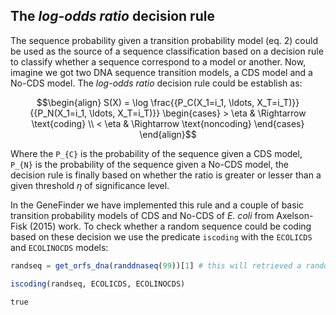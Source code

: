 ## The *log-odds ratio* decision rule

The sequence probability given a transition probability model (eq. 2) could be used as the source of a sequence classification based on a decision rule to classify whether a sequence correspond to a model or another. Now, imagine we got two DNA sequence transition models, a CDS model and a No-CDS model. The *log-odds ratio* decision rule could be establish as:

``` math
\begin{align}
S(X) = \log \frac{{P_C(X_1=i_1, \ldots, X_T=i_T)}}{{P_N(X_1=i_1, \ldots, X_T=i_T)}}  \begin{cases} > \eta & \Rightarrow \text{coding} \\ < \eta & \Rightarrow \text{noncoding} \end{cases}
\end{align}
```

Where the ``P_{C}`` is the probability of the sequence given a
CDS model, ``P_{N}`` is the probability of the sequence given a
No-CDS model, the decision rule is finally based on whether the ratio is
greater or lesser than a given threshold *η* of significance level.

In the GeneFinder we have implemented this rule and a couple of basic
transition probability models of CDS and No-CDS of *E. coli* from
Axelson-Fisk (2015) work. To check whether a random sequence could be
coding based on these decision we use the predicate `iscoding` with the
`ECOLICDS` and `ECOLINOCDS` models:

``` julia
randseq = get_orfs_dna(randdnaseq(99))[1] # this will retrieved a random coding ORF

iscoding(randseq, ECOLICDS, ECOLINOCDS)
```

    true